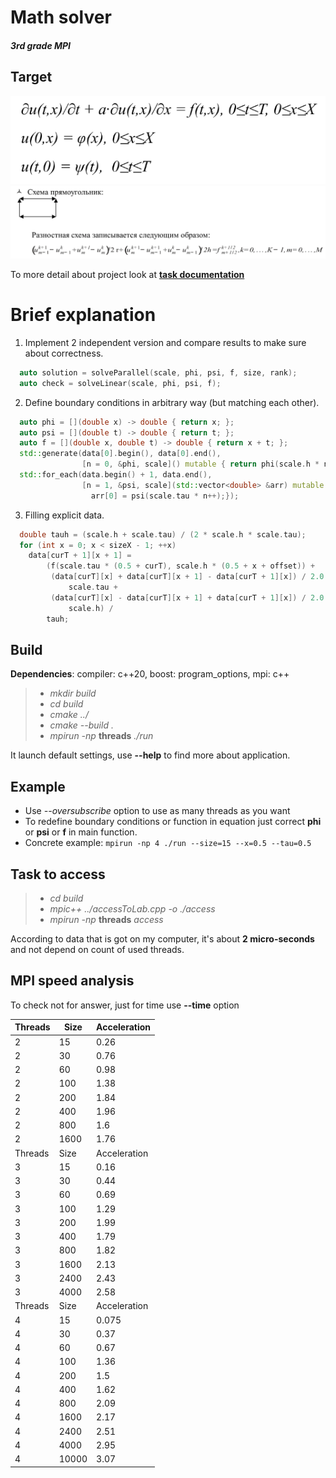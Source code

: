 # Math solver #
##### 3rd grade MPI #####

## Target ##
![](1.png)
![](2.png)

To more detail about project look at [**task documentation**](task.pdf)

# Brief explanation

1. Implement 2 independent version and compare results to
make sure about correctness.
```cpp
  auto solution = solveParallel(scale, phi, psi, f, size, rank);
  auto check = solveLinear(scale, phi, psi, f);
```
2. Define boundary conditions in arbitrary way (but matching each other).
```cpp
  auto phi = [](double x) -> double { return x; };
  auto psi = [](double t) -> double { return t; };
  auto f = [](double x, double t) -> double { return x + t; };
  std::generate(data[0].begin(), data[0].end(),
                [n = 0, &phi, scale]() mutable { return phi(scale.h * n++); });
  std::for_each(data.begin() + 1, data.end(),
                [n = 1, &psi, scale](std::vector<double> &arr) mutable {
                  arr[0] = psi(scale.tau * n++);});
```
3. Filling explicit data.
```cpp
  double tauh = (scale.h + scale.tau) / (2 * scale.h * scale.tau);
  for (int x = 0; x < sizeX - 1; ++x)
    data[curT + 1][x + 1] =
        (f(scale.tau * (0.5 + curT), scale.h * (0.5 + x + offset)) +
         (data[curT][x] + data[curT][x + 1] - data[curT + 1][x]) / 2.0 /
             scale.tau +
         (data[curT][x] - data[curT][x + 1] + data[curT + 1][x]) / 2.0 /
             scale.h) /
        tauh;
```

## Build ##

**Dependencies**: compiler: c++20, boost: program_options, mpi: c++

> - *mkdir build*
> - *cd build*
> - *cmake ../*
> - *cmake --build .*
> - *mpirun -np* **threads** *./run*

It launch default settings, use **--help** to find more about application.

## Example ##

* Use *--oversubscribe* option to use as many threads as you want
* To redefine boundary conditions or function in equation just correct **phi** or **psi** or **f** in main function.
* Concrete example: ```mpirun -np 4 ./run --size=15 --x=0.5 --tau=0.5```

## Task to access ##

> - *cd build*
> - *mpic++ ../accessToLab.cpp -o ./access*
> - *mpirun -np* **threads** *access*

According to data that is got on my computer, it's about **2 micro-seconds**
and not depend on count of used threads.

## MPI speed analysis ##

To check not for answer, just for time use **--time** option

| Threads | Size | Acceleration |
| --- | --- | --- |
| 2 | 15 | 0.26 |
| 2 | 30 | 0.76 |
| 2 | 60 | 0.98 |
| 2 | 100 | 1.38 |
| 2 | 200 | 1.84 |
| 2 | 400 | 1.96 |
| 2 | 800 | 1.6 |
| 2 | 1600 | 1.76 |
| Threads | Size | Acceleration |
| 3 | 15 | 0.16 |
| 3 | 30 | 0.44 |
| 3 | 60 | 0.69 |
| 3 | 100 | 1.29 |
| 3 | 200 | 1.99 |
| 3 | 400 | 1.79 |
| 3 | 800 | 1.82 |
| 3 | 1600 | 2.13 |
| 3 | 2400 | 2.43 |
| 3 | 4000 | 2.58 |
| Threads | Size | Acceleration |
| 4 | 15 | 0.075 |
| 4 | 30 | 0.37 |
| 4 | 60 | 0.67 |
| 4 | 100 | 1.36 |
| 4 | 200 | 1.5 |
| 4 | 400 | 1.62 |
| 4 | 800 | 2.09 |
| 4 | 1600 | 2.17 |
| 4 | 2400 | 2.51 |
| 4 | 4000 | 2.95 |
| 4 | 10000 | 3.07 |

